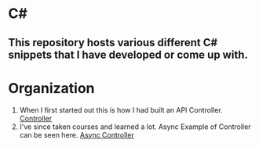 # C#
## This repository hosts various different C# snippets that I have developed or come up with. 

# Organization
1. When I first started out this is how I had built an API Controller. [Controller](https://github.com/JohnnytheShark/CSharp/blob/main/ControllerExample.cs)
2. I've since taken courses and learned a lot. Async Example of Controller can be seen here.  [Async Controller](#)

